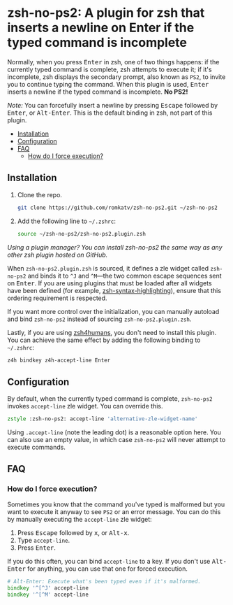 # zsh-no-ps2: A plugin for zsh that inserts a newline on Enter if the typed command is incomplete

Normally, when you press <kbd>Enter</kbd> in zsh, one of two things happens: if
the currently typed command is complete, zsh attempts to execute it; if it's
incomplete, zsh displays the secondary prompt, also known as `PS2`, to invite
you to continue typing the command. When this plugin is used, <kbd>Enter</kbd>
inserts a newline if the typed command is incomplete. **No PS2!**

*Note:* You can forcefully insert a newline by pressing <kbd>Escape</kbd>
followed by <kbd>Enter</kbd>, or <kbd>Alt-Enter</kbd>. This is the default
binding in zsh, not part of this plugin.

- [Installation](#installation)
- [Configuration](#configuration)
- [FAQ](#faq)
  - [How do I force execution?](#how-do-i-force-execution)

## Installation

1. Clone the repo.
   ```zsh
   git clone https://github.com/romkatv/zsh-no-ps2.git ~/zsh-no-ps2
   ```
2. Add the following line to `~/.zshrc`:
   ```zsh
   source ~/zsh-no-ps2/zsh-no-ps2.plugin.zsh
   ```

*Using a plugin manager? You can install zsh-no-ps2 the same way as any other
zsh plugin hosted on GitHub.*

When `zsh-no-ps2.plugin.zsh` is sourced, it defines a zle widget called
`zsh-no-ps2` and binds it to `^J` and `^M`—the two common escape sequences
sent on <kbd>Enter</kbd>. If you are using plugins that must be loaded after all
widgets have been defined (for example, [zsh-syntax-highlighting](
  https://github.com/zsh-users/zsh-syntax-highlighting)), ensure that this
ordering requirement is respected.

If you want more control over the initialization, you can manually autoload and
bind `zsh-no-ps2` instead of sourcing `zsh-no-ps2.plugin.zsh`.

Lastly, if you are using [zsh4humans](https://github.com/romkatv/zsh4humans),
you don't need to install this plugin. You can achieve the same effect by adding
the following binding to `~/.zshrc`:

```zsh
z4h bindkey z4h-accept-line Enter
```

## Configuration

By default, when the currently typed command is complete, `zsh-no-ps2` invokes
`accept-line` zle widget. You can override this.

```zsh
zstyle :zsh-no-ps2: accept-line 'alternative-zle-widget-name'
```

Using `.accept-line` (note the leading dot) is a reasonable option here. You can
also use an empty value, in which case `zsh-no-ps2` will never attempt to
execute commands.

## FAQ

### How do I force execution?

Sometimes you know that the command you've typed is malformed but you want to
execute it anyway to see `PS2` or an error message. You can do this by
manually executing the `accept-line` zle widget:

1. Press <kbd>Escape</kbd> followed by <kbd>x</kbd>, or <kbd>Alt-x</kbd>.
2. Type `accept-line`.
3. Press <kbd>Enter</kbd>.

If you do this often, you can bind `accept-line` to a key. If you don't use
<kbd>Alt-Enter</kbd> for anything, you can use that one for forced execution.

```zsh
# Alt-Enter: Execute what's been typed even if it's malformed.
bindkey '^[^J' accept-line
bindkey '^[^M' accept-line
```
